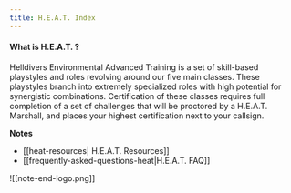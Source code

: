 ```yaml
---
title: H.E.A.T. Index
---
```


#### What is H.E.A.T. ?
Helldivers Environmental Advanced Training is a set of skill-based playstyles and roles revolving around our five main classes. These playstyles branch into extremely specialized roles with high potential for synergistic combinations. Certification of these classes requires full completion of a set of challenges that will be proctored by a H.E.A.T. Marshall, and places your highest certification next to your callsign.

**Notes**
- [[heat-resources| H.E.A.T. Resources]]
- [[frequently-asked-questions-heat|H.E.A.T. FAQ]]

![[note-end-logo.png]]